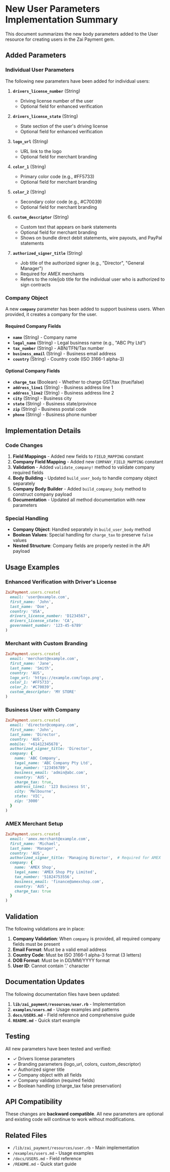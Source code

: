 # New User Parameters Implementation Summary

This document summarizes the new body parameters added to the User resource for creating users in the Zai Payment gem.

## Added Parameters

### Individual User Parameters

The following new parameters have been added for individual users:

1. **`drivers_license_number`** (String)
   - Driving license number of the user
   - Optional field for enhanced verification

2. **`drivers_license_state`** (String)
   - State section of the user's driving license
   - Optional field for enhanced verification

3. **`logo_url`** (String)
   - URL link to the logo
   - Optional field for merchant branding

4. **`color_1`** (String)
   - Primary color code (e.g., #FF5733)
   - Optional field for merchant branding

5. **`color_2`** (String)
   - Secondary color code (e.g., #C70039)
   - Optional field for merchant branding

6. **`custom_descriptor`** (String)
   - Custom text that appears on bank statements
   - Optional field for merchant branding
   - Shows on bundle direct debit statements, wire payouts, and PayPal statements

7. **`authorized_signer_title`** (String)
   - Job title of the authorized signer (e.g., "Director", "General Manager")
   - Required for AMEX merchants
   - Refers to the role/job title for the individual user who is authorized to sign contracts

### Company Object

A new **`company`** parameter has been added to support business users. When provided, it creates a company for the user.

#### Required Company Fields

- **`name`** (String) - Company name
- **`legal_name`** (String) - Legal business name (e.g., "ABC Pty Ltd")
- **`tax_number`** (String) - ABN/TFN/Tax number
- **`business_email`** (String) - Business email address
- **`country`** (String) - Country code (ISO 3166-1 alpha-3)

#### Optional Company Fields

- **`charge_tax`** (Boolean) - Whether to charge GST/tax (true/false)
- **`address_line1`** (String) - Business address line 1
- **`address_line2`** (String) - Business address line 2
- **`city`** (String) - Business city
- **`state`** (String) - Business state/province
- **`zip`** (String) - Business postal code
- **`phone`** (String) - Business phone number

## Implementation Details

### Code Changes

1. **Field Mappings** - Added new fields to `FIELD_MAPPING` constant
2. **Company Field Mapping** - Added new `COMPANY_FIELD_MAPPING` constant
3. **Validation** - Added `validate_company!` method to validate company required fields
4. **Body Building** - Updated `build_user_body` to handle company object separately
5. **Company Body Builder** - Added `build_company_body` method to construct company payload
6. **Documentation** - Updated all method documentation with new parameters

### Special Handling

- **Company Object**: Handled separately in `build_user_body` method
- **Boolean Values**: Special handling for `charge_tax` to preserve `false` values
- **Nested Structure**: Company fields are properly nested in the API payload

## Usage Examples

### Enhanced Verification with Driver's License

```ruby
ZaiPayment.users.create(
  email: 'user@example.com',
  first_name: 'John',
  last_name: 'Doe',
  country: 'USA',
  drivers_license_number: 'D1234567',
  drivers_license_state: 'CA',
  government_number: '123-45-6789'
)
```

### Merchant with Custom Branding

```ruby
ZaiPayment.users.create(
  email: 'merchant@example.com',
  first_name: 'Jane',
  last_name: 'Smith',
  country: 'AUS',
  logo_url: 'https://example.com/logo.png',
  color_1: '#FF5733',
  color_2: '#C70039',
  custom_descriptor: 'MY STORE'
)
```

### Business User with Company

```ruby
ZaiPayment.users.create(
  email: 'director@company.com',
  first_name: 'John',
  last_name: 'Director',
  country: 'AUS',
  mobile: '+61412345678',
  authorized_signer_title: 'Director',
  company: {
    name: 'ABC Company',
    legal_name: 'ABC Company Pty Ltd',
    tax_number: '123456789',
    business_email: 'admin@abc.com',
    country: 'AUS',
    charge_tax: true,
    address_line1: '123 Business St',
    city: 'Melbourne',
    state: 'VIC',
    zip: '3000'
  }
)
```

### AMEX Merchant Setup

```ruby
ZaiPayment.users.create(
  email: 'amex.merchant@example.com',
  first_name: 'Michael',
  last_name: 'Manager',
  country: 'AUS',
  authorized_signer_title: 'Managing Director',  # Required for AMEX
  company: {
    name: 'AMEX Shop',
    legal_name: 'AMEX Shop Pty Limited',
    tax_number: '51824753556',
    business_email: 'finance@amexshop.com',
    country: 'AUS',
    charge_tax: true
  }
)
```

## Validation

The following validations are in place:

1. **Company Validation**: When `company` is provided, all required company fields must be present
2. **Email Format**: Must be a valid email address
3. **Country Code**: Must be ISO 3166-1 alpha-3 format (3 letters)
4. **DOB Format**: Must be in DD/MM/YYYY format
5. **User ID**: Cannot contain '.' character

## Documentation Updates

The following documentation files have been updated:

1. **`lib/zai_payment/resources/user.rb`** - Implementation
2. **`examples/users.md`** - Usage examples and patterns
3. **`docs/USERS.md`** - Field reference and comprehensive guide
4. **`README.md`** - Quick start example

## Testing

All new parameters have been tested and verified:
- ✓ Drivers license parameters
- ✓ Branding parameters (logo_url, colors, custom_descriptor)
- ✓ Authorized signer title
- ✓ Company object with all fields
- ✓ Company validation (required fields)
- ✓ Boolean handling (charge_tax false preservation)

## API Compatibility

These changes are **backward compatible**. All new parameters are optional and existing code will continue to work without modifications.

## Related Files

- `/lib/zai_payment/resources/user.rb` - Main implementation
- `/examples/users.md` - Usage examples
- `/docs/USERS.md` - Field reference
- `/README.md` - Quick start guide

